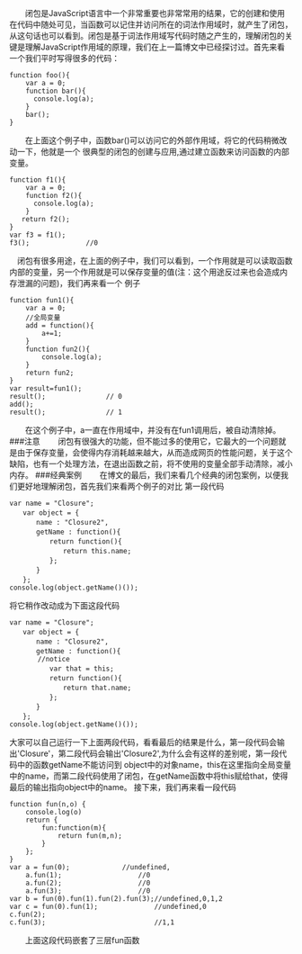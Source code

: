 
<!-- ###闭包的使用 -->
&ensp;&ensp;&ensp;&ensp;闭包是JavaScript语言中一个非常重要也非常常用的结果，它的创建和使用在代码中随处可见，当函数可以记住并访问所在的词法作用域时，就产生了闭包，从这句话也可以看到。闭包是基于词法作用域写代码时随之产生的，理解闭包的关键是理解JavaScript作用域的原理，我们在上一篇博文中已经探讨过。首先来看一个我们平时写得很多的代码：
```
function foo(){
    var a = 0;
    function bar(){
      console.log(a);
    }
    bar();
}
```

&ensp;&ensp;&ensp;&ensp;在上面这个例子中，函数bar()可以访问它的外部作用域，将它的代码稍微改动一下，他就是一个 很典型的闭包的创建与应用,通过建立函数来访问函数的内部变量。
```
function f1(){
    var a = 0;
    function f2(){
      console.log(a);
    }
   return f2();
}
var f3 = f1();
f3();              //0
```

&ensp;&ensp;闭包有很多用途，在上面的例子中，我们可以看到，一个作用就是可以读取函数内部的变量，另一个作用就是可以保存变量的值(注：这个用途反过来也会造成内存泄漏的问题)，我们再来看一个
例子
```
function fun1(){
    var a = 0;
    //全局变量
    add = function(){
        a+=1;
    }
    function fun2(){
        console.log(a);
    } 
    return fun2;
}
var result=fun1();
result();               // 0
add();
result();               // 1
```

&ensp;&ensp;&ensp;&ensp;在这个例子中，a一直在作用域中，并没有在fun1调用后，被自动清除掉。
###注意
&ensp;&ensp;&ensp;&ensp;闭包有很强大的功能，但不能过多的使用它，它最大的一个问题就是由于保存变量，会使得内存消耗越来越大，从而造成网页的性能问题，关于这个缺陷，也有一个处理方法，在退出函数之前，将不使用的变量全部手动清除，减小内存。
###经典案例
&ensp;&ensp;&ensp;&ensp;在博文的最后，我们来看几个经典的闭包案例，以便我们更好地理解闭包，首先我们来看两个例子的对比
第一段代码
```
var name = "Closure";
　　var object = {
　　　　name : "Closure2",
　　　　getName : function(){
　　　　　　return function(){
　　　　　　　　return this.name;
　　　　　　};
　　　　}
　　};
console.log(object.getName()());
```
将它稍作改动成为下面这段代码
```
var name = "Closure";
　　var object = {
　　　　name : "Closure2",
　　　　getName : function(){
       //notice
　　　　　　var that = this;
　　　　　　return function(){
　　　　　　　　return that.name;
　　　　　　};
　　　　}
　　};
console.log(object.getName()());
```
大家可以自己运行一下上面两段代码，看看最后的结果是什么，第一段代码会输出'Closure'，第二段代码会输出'Closure2',为什么会有这样的差别呢，第一段代码中的函数getName不能访问到
object中的对象name，this在这里指向全局变量中的name，而第二段代码使用了闭包，在getName函数中将this赋给that，使得最后的输出指向object中的name。
接下来，我们再来看一段代码
 

```
function fun(n,o) {
    console.log(o)
    return {
        fun:function(m){
            return fun(m,n);
        }
    };
}
var a = fun(0);             //undefined,
    a.fun(1);                   //0
    a.fun(2);                   //0
    a.fun(3);                   //0
var b = fun(0).fun(1).fun(2).fun(3);//undefined,0,1,2
var c = fun(0).fun(1);              //undefined,0
c.fun(2);  
c.fun(3);                           //1,1
```
&ensp;&ensp;&ensp;&ensp;上面这段代码嵌套了三层fun函数